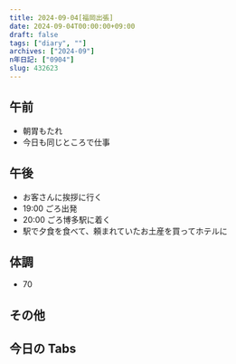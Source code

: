 ```yaml
---
title: 2024-09-04[福岡出張]
date: 2024-09-04T00:00:00+09:00
draft: false
tags: ["diary", ""]
archives: ["2024-09"]
n年日記: ["0904"]
slug: 432623
---
```


## 午前

- 朝胃もたれ
- 今日も同じところで仕事

## 午後

- お客さんに挨拶に行く
- 19:00 ごろ出発
- 20:00 ごろ博多駅に着く
- 駅で夕食を食べて、頼まれていたお土産を買ってホテルに

## 体調

- 70

## その他

## 今日の Tabs
